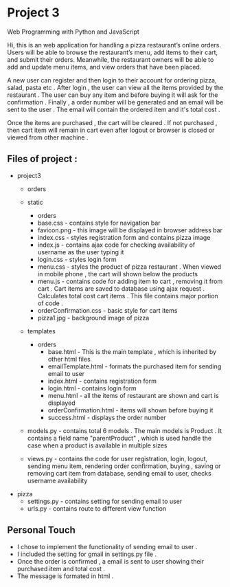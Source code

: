 # Project 3

Web Programming with Python and JavaScript

Hi, this is an web application for handling a pizza restaurant’s online orders. Users will be able to browse the restaurant’s menu, add items to their cart, and submit their orders. Meanwhile, the restaurant owners will be able to add and update menu items, and view orders that have been placed.


A new user can register and then login to their account for ordering pizza, salad, pasta etc .
After login , the user can view all the items provided by the restaurant . The user can buy any item and before buying it will ask for the confirmation . Finally , a order number will be generated and an email will be sent to the user . The email will contain the ordered item and it's total cost .

Once the items are purchased , the cart will be cleared . If not purchased , then cart item will remain in cart even after logout or browser is closed or viewed from other machine .

## Files of project :
- project3
  - orders
   - static
     - orders
      - base.css    	- contains style for navigation bar
      - favicon.png 	- this image will be displayed in browser address bar
      - index.css   	- styles registration form and contains pizza image 
      - index.js 		- contains ajax code for checking availability of username as the user typing it
      - login.css 		- styles login form
      - menu.css 		- styles the product of pizza restaurant . When viewed in mobile phone , the cart will     	              shown  below the products 
      - menu.js 		- contains code for adding item to cart , removing it from cart . Cart items are saved           to database using ajax request . Calculates total cost cart items . This file contains major portion of code .
      - orderConfirmation.css 	- basic style for cart items 
      - pizza1.jpg  			- background image of pizza 

  - templates
    - orders
      - base.html           - This is the main template , which is inherited by other html files 
      - emailTemplate.html  - formats the purchased item for sending email to user 
      - index.html 			- contains registration form
      - login.html 			- contains login form
      - menu.html 			- all the items of restaurant are shown and cart is displayed 
      - orderConfirmation.html  - items will shown before buying it 
      - success.html 			- displays the order number  
  - models.py 				- contains total 6 models . The main models is Product . It contains a field name "parentProduct" , which is used handle the case when a product is available in multiple sizes 

  - views.py 					- contains the code for user registration, login, logout, sending menu item, rendering order confirmation, buying , saving or removing cart item from database, sending email to user, checks username availability 
 - pizza
   - settings.py 			- contains setting for sending email to user
   - urls.py 				- contains route to different view function


## Personal Touch
- I chose to implement the functionality of sending email to user .
- I included the setting for gmail in settings.py file .
- Once the order is confirmed , a email is sent to user showing their purchased item and total cost .
- The message is formated in html .